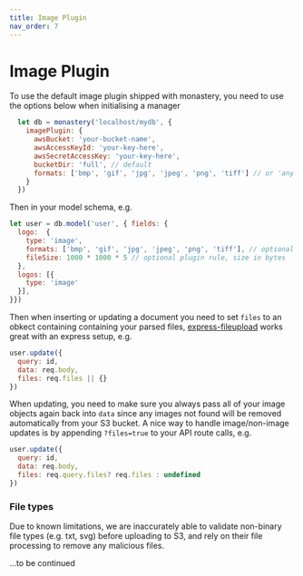 ```yaml
---
title: Image Plugin
nav_order: 7
---
```


# Image Plugin

To use the default image plugin shipped with monastery, you need to use the options below when initialising a manager



```js
  let db = monastery('localhost/mydb', {
    imagePlugin: {
      awsBucket: 'your-bucket-name',
      awsAccessKeyId: 'your-key-here',
      awsSecretAccessKey: 'your-key-here',
      bucketDir: 'full', // default
      formats: ['bmp', 'gif', 'jpg', 'jpeg', 'png', 'tiff'] // or 'any' to include everything
    }
  })
```

Then in your model schema, e.g.

```js
let user = db.model('user', { fields: {
  logo:  {
    type: 'image',
    formats: ['bmp', 'gif', 'jpg', 'jpeg', 'png', 'tiff'], // optional plugin rule
    fileSize: 1000 * 1000 * 5 // optional plugin rule, size in bytes
  },
  logos: [{
    type: 'image'
  }],
}})
```

Then when inserting or updating a document you need to set `files` to an obkect containing containing your parsed files, [express-fileupload](https://github.com/richardgirges/express-fileupload) works great with an express setup, e.g.

```js
user.update({
  query: id,
  data: req.body,
  files: req.files || {}
})
```

When updating, you need to make sure you always pass all of your image objects again back into `data` since any images not found will be removed automatically from your S3 bucket. A nice way to handle image/non-image updates is by appending `?files=true` to your API route calls, e.g.

```js
user.update({
  query: id,
  data: req.body,
  files: req.query.files? req.files : undefined
})
```

### File types

Due to known limitations, we are inaccurately able to validate non-binary file types (e.g. txt, svg) before uploading to S3, and rely on their file processing to remove any malicious files.

...to be continued

